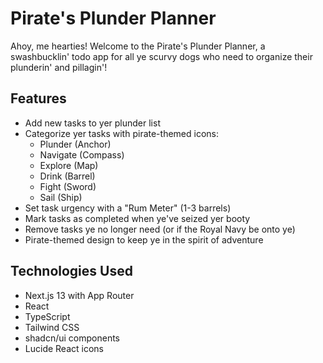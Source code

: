 # Pirate's Plunder Planner

Ahoy, me hearties! Welcome to the Pirate's Plunder Planner, a swashbucklin' todo app for all ye scurvy dogs who need to organize their plunderin' and pillagin'!

## Features

- Add new tasks to yer plunder list
- Categorize yer tasks with pirate-themed icons:
  - Plunder (Anchor)
  - Navigate (Compass)
  - Explore (Map)
  - Drink (Barrel)
  - Fight (Sword)
  - Sail (Ship)
- Set task urgency with a "Rum Meter" (1-3 barrels)
- Mark tasks as completed when ye've seized yer booty
- Remove tasks ye no longer need (or if the Royal Navy be onto ye)
- Pirate-themed design to keep ye in the spirit of adventure

## Technologies Used

- Next.js 13 with App Router
- React
- TypeScript
- Tailwind CSS
- shadcn/ui components
- Lucide React icons
